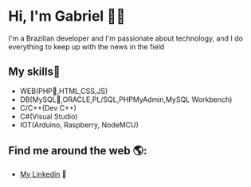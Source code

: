 # Hi, I'm Gabriel 👋🏾 

I'm a Brazilian developer and I'm passionate about technology, and I do everything to keep up with the news in the field
## My skills:mushroom:
- WEB(PHP:elephant:,HTML,CSS,JS)
- DB(MySQL:dolphin:,ORACLE,PL/SQL,PHPMyAdmin,MySQL Workbench)
- C/C++(Dev C++)
- C#(Visual Studio)
- IOT(Arduino, Raspberry, NodeMCU)

## Find me around the web 🌎:
- <a href="https://www.linkedin.com/in/gsrbr/">My Linkedin</a> 💼
